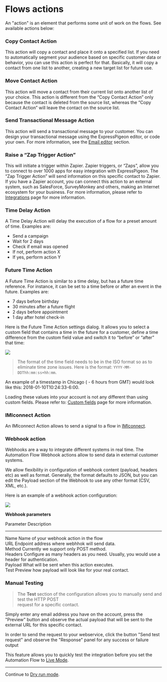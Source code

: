 # Flows actions

An "action" is an element that performs some unit of work on the flows. See available actions below: 

###  Copy Contact Action

This action will copy a contact and place it onto a specified list. If you need to automatically 
segment your audience based on specific customer data or behavior, you can use this action is perfect for that. 
Basically, it will copy a contact from one list to another, creating a new target list for future use.
 
### Move Contact Action

This action will move a contact from their current list onto another list of your choice. 
This action is different from the “Copy Contact Action” only because the contact is deleted from the 
source list, whereas the “Copy Contact Action” will leave the contact on the source list.

### Send Transactional Message Action

This action will send a transactional message to your customer. You can design your transactional message 
using the ExpressPigeon editor, or code your own. 
For more information, see the [Email editor](/kb#email-editor) section. 

### Raise a “Zap Trigger Action”

This will initiate a trigger within Zapier. Zapier triggers, or “Zaps”, allow you to connect to over 
1000 apps for easy integration with ExpressPigeon. The “Zap Trigger Action” will send information on 
this specific contact to Zapier. If you have a Zapier account, you can connect this action to an external 
system, such as SalesForce, SurveyMonkey and others, making an Internet  ecosystem for your business. 
For more information, please refer to [Integrations](/integrations) page for more information.

### Time Delay Action

A Time Delay Action will delay the execution of a flow for a preset amount of time. Examples are: 

* Send a campaign
* Wait for 2 days
* Check if email was opened
* If not, perform action X
* If yes, perform action Y

### Future Time Action

A Future Time Action is similar to a time delay, but has a future time reference. For instance, it can be set to a time before or after an event in the future. Examples are: 

* 7 days before birthday
* 30 minutes after a future flight
* 2 days before appointment
* 1 day after hotel check-in 

Here is the Future Time Action settings dialog. It allows you to select a custom field 
that contains a time in the future for a customer, define a time difference from the custom field value 
and switch it to “before” or “after” that time: 


![](images/flows/delay-till-future.png)

> The format of the time field needs to be in the ISO format so as to 
eliminate time zone issues. Here is the format:  `YYYY-MM-DDThh:mm:ss+hh:mm`.

An example of a timestamp in Chicago ( - 6 hours from GMT) would look like this: 2018-01-10T10:24:33-6:00. 


Loading these values into your account is not any different than using custom fields. 
Please refer to: [Custom fields](contact-fields#custom-fields) page for more information.


### IMIconnect Action 

An IMIconnect Action allows to send a signal to a flow in [IMIconnect](https://www.imiconnect.io/). 


### Webhook action

Webhooks  are a way to integrate different systems in real time. 
The Automation Flow Webhook actions allow to send data in external customer systems. 

We allow flexibility in configuration of webhook content (payload, headers etc) as well as format. Generally, 
the format defaults to JSON, but you can edit the Payload  section of the Webhook to use any other format (CSV, XML, etc.). 
 
 
Here is an example of a webhook action configuration:

![](images/flows/webhook-action.png)

**Webhook parameters**

Parameter          Description         
-------------      --------------------
Name            	Name of your webhook action in the flow                  
URL        			Endpoint address where webhhok will send data.                 
Method              Currently we support only POST method.                 
Headers          	Configure as many headers as you need. Usually, you would use a header for authentication.                 
Payload           	What will be sent when this action executes.                 
Test            	Preview how payload will look like for your real contact.                 


### Manual Testing

> The **Test** section of the configuration allows you to manually send  and test the HTTP  POST  
request for a specific contact.

Simply enter any email address you have on the account,  press the "Preview" button and observe  the actual payload that 
will be sent to the external URL for this specific contact. 

In order to send the request to your webservice, click the button "Send test request" and observe the "Response" panel for 
any success or failure output     

This feature allows you to quickly test the integration before you set the Automation Flow to [Live Mode](/kb/flow-modes).  


---

Continue to [Dry run mode](flows-dry-run).